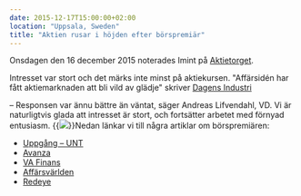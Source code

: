 ```yaml
---
date: 2015-12-17T15:00:00+02:00
location: "Uppsala, Sweden"
title: "Aktien rusar i höjden efter börspremiär"
---
```

Onsdagen den 16 december 2015 noterades Imint på [Aktietorget](https://www.aktietorget.se/Instrument.aspx?ID_Company=413).

Intresset var stort och det märks inte minst på aktiekursen. "Affärsidén har fått aktiemarknaden att bli vild av glädje" skriver [Dagens Industri](http://digital.di.se/artikel/videobolaget-imint-tokrusar-pa-borsen) <!--more-->

– Responsen var ännu bättre än väntat, säger Andreas Lifvendahl, VD. Vi är naturligtvis glada att intresset är stort, och fortsätter arbetet med förnyad entusiasm.
{{<img src="andreas-simon.jpg" caption="Andreas Lifvendahl (VD) och Simon Mika (CTO) vid börspremiären">}}Nedan länkar vi till några artiklar om börspremiären:

- [Uppgång – UNT](http://www.uppgang.com/start/uppsalaforetag-borsnoterat-4026049.aspx)
- [Avanza](https://www.avanza.se/placera/redaktionellt/2015/12/16/monsterrusning-i-premiaren.html)
- [VA Finans](http://www.vafinans.se/aktier/nyheter/Hett-bolag-i-haussad-sektor-rusar-oever-200-procent-p%C3%A5-15-minuter-1000963474)
- [Affärsvärlden](http://www.affarsvarlden.se/hem/nyheter/article3953395.ece)
- [Redeye](http://www.redeye.se/aktiebloggen/imint-nasta-fingerprint)
